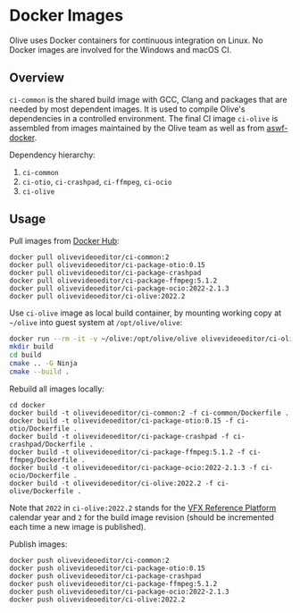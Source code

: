 # Docker Images

Olive uses Docker containers for continuous integration on Linux.
No Docker images are involved for the Windows and macOS CI.

## Overview

`ci-common` is the shared build image with GCC, Clang and packages that are
needed by most dependent images. It is used to compile Olive's dependencies
in a controlled environment. The final CI image `ci-olive` is assembled from
images maintained by the Olive team as well as from
[aswf-docker](https://github.com/AcademySoftwareFoundation/aswf-docker/).

Dependency hierarchy:

1. `ci-common`
2. `ci-otio`, `ci-crashpad`, `ci-ffmpeg`, `ci-ocio`
3. `ci-olive`

## Usage

Pull images from [Docker Hub](https://hub.docker.com/u/olivevideoeditor):

```
docker pull olivevideoeditor/ci-common:2
docker pull olivevideoeditor/ci-package-otio:0.15
docker pull olivevideoeditor/ci-package-crashpad
docker pull olivevideoeditor/ci-package-ffmpeg:5.1.2
docker pull olivevideoeditor/ci-package-ocio:2022-2.1.3
docker pull olivevideoeditor/ci-olive:2022.2
```

Use `ci-olive` image as local build container, by mounting working copy at
`~/olive` into guest system at `/opt/olive/olive`:

```bash
docker run --rm -it -v ~/olive:/opt/olive/olive olivevideoeditor/ci-olive:2022.2
mkdir build
cd build
cmake .. -G Ninja
cmake --build .
```

Rebuild all images locally:

```
cd docker
docker build -t olivevideoeditor/ci-common:2 -f ci-common/Dockerfile .
docker build -t olivevideoeditor/ci-package-otio:0.15 -f ci-otio/Dockerfile .
docker build -t olivevideoeditor/ci-package-crashpad -f ci-crashpad/Dockerfile .
docker build -t olivevideoeditor/ci-package-ffmpeg:5.1.2 -f ci-ffmpeg/Dockerfile .
docker build -t olivevideoeditor/ci-package-ocio:2022-2.1.3 -f ci-ocio/Dockerfile .
docker build -t olivevideoeditor/ci-olive:2022.2 -f ci-olive/Dockerfile .
```

Note that `2022` in `ci-olive:2022.2` stands for the
[VFX Reference Platform](http://vfxplatform.com/) calendar year and `2` for the
build image revision (should be incremented each time a new image is published).

Publish images:

```
docker push olivevideoeditor/ci-common:2
docker push olivevideoeditor/ci-package-otio:0.15
docker push olivevideoeditor/ci-package-crashpad
docker push olivevideoeditor/ci-package-ffmpeg:5.1.2
docker push olivevideoeditor/ci-package-ocio:2022-2.1.3
docker push olivevideoeditor/ci-olive:2022.2
```
